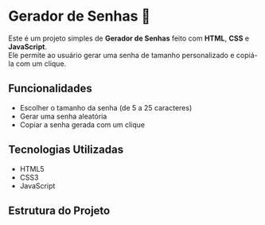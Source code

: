 # Gerador de Senhas 🔐

Este é um projeto simples de **Gerador de Senhas** feito com **HTML**, **CSS** e **JavaScript**.  
Ele permite ao usuário gerar uma senha de tamanho personalizado e copiá-la com um clique.

## Funcionalidades

- Escolher o tamanho da senha (de 5 a 25 caracteres)
- Gerar uma senha aleatória
- Copiar a senha gerada com um clique

## Tecnologias Utilizadas

- HTML5
- CSS3
- JavaScript

## Estrutura do Projeto

